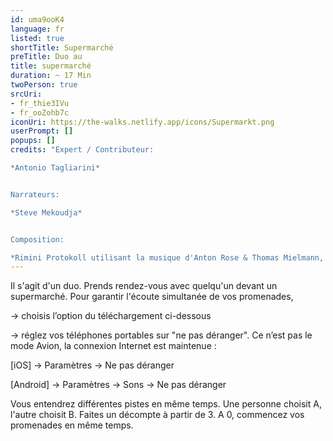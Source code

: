 ```yaml
---
id: uma9ooK4
language: fr
listed: true
shortTitle: Supermarché
preTitle: Duo au
title: supermarché
duration: ~ 17 Min
twoPerson: true
srcUri:
- fr_thie3IVu
- fr_ooZohb7c
iconUri: https://the-walks.netlify.app/icons/Supermarkt.png
userPrompt: []
popups: []
credits: "Expert / Contributeur:

*Antonio Tagliarini*


Narrateurs:

*Steve Mekoudja*


Composition:

*Rimini Protokoll utilisant la musique d'Anton Rose & Thomas Mielmann, et du film 'Four Rebounds to Death' de Laurids Koehne et Tibor Koehne, composé par Linus Rogsch, produit par Laurids Koehne et Tibor Koehne. Sons supplémentaires par Rimini Protokoll*"
---
```

Il s'agit d'un duo. Prends rendez-vous avec quelqu'un devant un supermarché. Pour garantir l'écoute simultanée de vos promenades,


→ choisis l’option du téléchargement ci-dessous

→ réglez vos téléphones portables sur "ne pas déranger". Ce n’est pas le mode Avion, la connexion Internet est maintenue :


[iOS] → Paramètres → Ne pas déranger

[Android] → Paramètres → Sons → Ne pas déranger


Vous entendrez différentes pistes en même temps. Une personne choisit A, l'autre choisit B. Faites un décompte à partir de 3. A 0, commencez vos promenades en même temps.
